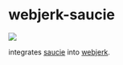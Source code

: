 # webjerk-saucie

![](https://img.shields.io/badge/standardjs-%E2%9C%93-brightgreen.svg)

integrates [saucie](https://www.npmjs.com/package/saucie) into [webjerk](https://github.com/cdaringe/webjerk).
